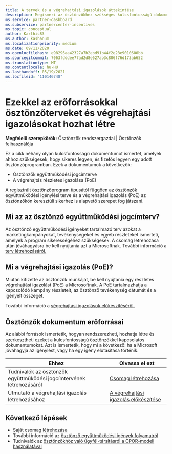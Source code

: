 ```yaml
---
title: A tervek és a végrehajtási igazolások áttekintése
description: Megismeri az ösztönzőkhez szükséges kulcsfontosságú dokumentumokat, köztük az ösztönzők együttműködési igénytervét és a végrehajtás részletes igazolását (PoE).
ms.service: partner-dashboard
ms.subservice: partnercenter-incentives
ms.topic: conceptual
author: Karthic83
ms.author: kashanum
ms.localizationpriority: medium
ms.date: 09/11/2020
ms.openlocfilehash: e98296aa42327a7b2ebd91b44f2e28e9010600bb
ms.sourcegitcommit: 7063fdddee77ad2d8e627ab3c806f76d173ab652
ms.translationtype: MT
ms.contentlocale: hu-HU
ms.lasthandoff: 05/19/2021
ms.locfileid: "110146748"
---
```

# <a name="use-these-resources-to-help-you-create-incentives-plans-and-proofs-of-execution"></a>Ezekkel az erőforrásokkal ösztönzőterveket és végrehajtási igazolásokat hozhat létre

**Megfelelő szerepkörök:** Ösztönzők rendszergazdai | Ösztönzők felhasználója

Ez a cikk néhány olyan kulcsfontosságú dokumentumot ismertet, amelyek ahhoz szükségesek, hogy sikeres legyen, és fizetős legyen egy adott ösztönzőprogramban. Ezek a dokumentumok a következők:

- Ösztönzők együttműködési jogcímterve
- A végrehajtás részletes igazolása (PoE)

A regisztrált ösztönzőprogram típusától függően az ösztönzők együttműködési igénylési terve és a végrehajtási igazolás (PoE) az ösztönzőkön keresztüli sikerhez is alapvető szerepet fog játszani.

## <a name="what-is-an-incentives-co-op-claims-plan"></a>Mi az az ösztönző együttműködési jogcímterv?

Az ösztönző együttműködési igényeket tartalmazó terv azokat a marketingkampányokat, tevékenységeket és egyéb részleteket ismerteti, amelyek a program sikerességéhez szükségesek. A csomag létrehozása után jóváhagyásra be kell nyújtania azt a Microsoftnak. További információ a [terv létrehozásáról.](incentives-create-your-plan.md)

## <a name="what-is-a-proof-of-execution-poe"></a>Mi a végrehajtási igazolás (PoE)?

Miután kifizette az ösztönzők munkáját, be kell nyújtania egy részletes végrehajtási igazolást (PoE) a Microsoftnak. A PoE tartalmazhatja a kapcsolódó kampány részleteit, az ösztönző tevékenység dátumát és a igényelt összeget. 

További információ a [végrehajtási igazolások előkészítéséről.](incentives-prepare-your-proof-of-execution.md)

## <a name="incentives-document-resources"></a>Ösztönzők dokumentum erőforrásai

Az alábbi források ismertetik, hogyan rendszerezheti, hozhatja létre és szerkesztheti ezeket a kulcsfontosságú ösztönzőkkel kapcsolatos dokumentumokat. Azt is ismertetik, hogy mi a következő: ha a Microsoft jóváhagyja az igénylést, vagy ha egy igény elutasítása történik.

|  **Ehhez**  |  **Olvassa el ezt**  |
|--------------|-----------|
| Tudnivalók az ösztönzők együttműködési jogcímtervének létrehozásáról | [Csomag létrehozása](incentives-create-your-plan.md)  |
Útmutató a végrehajtási igazolás létrehozásához | [A végrehajtási igazolás előkészítése](incentives-prepare-your-proof-of-execution.md)  |

## <a name="next-steps"></a>Következő lépések

- Saját csomag [létrehozása](incentives-create-your-plan.md)
- További információ az [ösztönző együttműködési igények folyamatról](claims-overview.md)
- Tudnivalók az [ösztönzőkhöz való ügyfél-társításról a CPOR-modell használatával](submit-osa-claim.md)